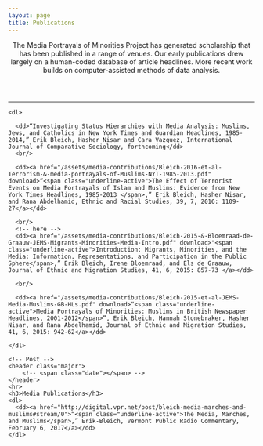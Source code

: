 ```yaml
---
layout: page
title: Publications
---
```

<!-- Post -->
<section class="post">
    <header class="major">
        <!-- <span class="date"></span> -->
        <p>The Media Portrayals of Minorities Project has generated scholarship that has been published in a range of venues. Our early publications drew largely on a human-coded database of article headlines. More recent work builds on computer-assisted methods of data analysis.</p>
    </header>
    <hr>

    <dl>

      <dd>“Investigating Status Hierarchies with Media Analysis: Muslims, Jews, and Catholics in New York Times and Guardian Headlines, 1985-2014,” Erik Bleich, Hasher Nisar and Cara Vazquez, International Journal of Comparative Sociology, forthcoming</dd>
      <br/>

      <dd><a href="/assets/media-contributions/Bleich-2016-et-al-Terrorism-&-media-portrayals-of-Muslims-NYT-1985-2013.pdf" download>“<span class="underline-active">The Effect of Terrorist Events on Media Portrayals of Islam and Muslims: Evidence from New York Times Headlines, 1985-2013 </span>,” Erik Bleich, Hasher Nisar, and Rana Abdelhamid, Ethnic and Racial Studies, 39, 7, 2016: 1109-27</a></dd>

      <br/>
      <!-- here -->
      <dd><a href="/assets/media-contributions/Bleich-2015-&-Bloemraad-de-Graauw-JEMS-Migrants-Minorities-Media-Intro.pdf" download>"<span class="underline-active">Introduction: Migrants, Minorities, and the Media: Information, Representations, and Participation in the Public Sphere</span>,” Erik Bleich, Irene Bloemraad, and Els de Graauw, Journal of Ethnic and Migration Studies, 41, 6, 2015: 857-73 </a></dd>

      <br/>

      <dd><a href="/assets/media-contributions/Bleich-2015-et-al-JEMS-Media-Muslims-GB-HLs.pdf" download>“<span class="underline-active">Media Portrayals of Minorities: Muslims in British Newspaper Headlines, 2001-2012</span>”, Erik Bleich, Hannah Stonebraker, Hasher Nisar, and Rana Abdelhamid, Journal of Ethnic and Migration Studies, 41, 6, 2015: 942-62</a></dd>

    </dl>

    <!-- Post -->
    <header class="major">
        <!-- <span class="date"></span> -->
    </header>
    <hr>
    <h3>Media Publications</h3>
    <dl>
      <dd><a href="http://digital.vpr.net/post/bleich-media-marches-and-muslims#stream/0">“<span class="underline-active">The Media, Marches, and Muslims</span>,” Erik-Bleich, Vermont Public Radio Commentary, February 6, 2017</a></dd>
    </dl>
</section>
